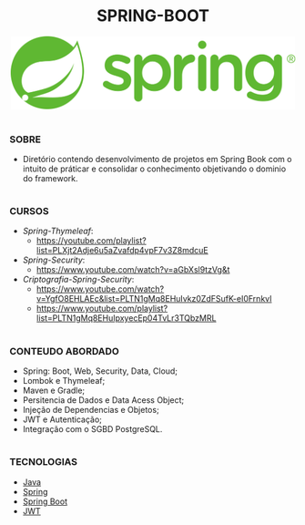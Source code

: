 <h1 align=center>SPRING-BOOT</h1>

<p align="center">
  <img src="spring.png" width="500">
</p>

#
### SOBRE

- Diretório contendo desenvolvimento de projetos em Spring Book com o intuito de práticar e consolidar o conhecimento objetivando o dominio do framework.

#
### CURSOS

- *Spring-Thymeleaf*: 
  - https://youtube.com/playlist?list=PLXjt2Adje6u5aZvafdp4vpF7v3Z8mdcuE
- *Spring-Security*:
  - https://www.youtube.com/watch?v=aGbXsl9tzVg&t
- *Criptografia-Spring-Security*:
  - https://www.youtube.com/watch?v=YgfO8EHLAEc&list=PLTN1gMq8EHuIvkz0ZdFSufK-eI0FrnkvI
  - https://www.youtube.com/playlist?list=PLTN1gMq8EHuIpxyecEp04TvLr3TQbzMRL  
#
### CONTEUDO ABORDADO

- Spring: Boot, Web, Security, Data, Cloud;
- Lombok e Thymeleaf;
- Maven e Gradle;
- Persitencia de Dados e Data Acess Object;
- Injeção de Dependencias e Objetos;
- JWT e Autenticação;
- Integração com o SGBD PostgreSQL.

#
### TECNOLOGIAS

- [Java](https://docs.oracle.com/en/java)
- [Spring](https://docs.spring.io/spring-framework/docs/current/reference/html/)
- [Spring Boot](https://docs.spring.io/spring-boot/docs/current/reference/htmlsingle/)
- [JWT]()
